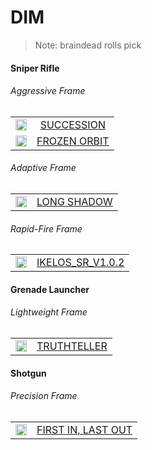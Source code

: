 # DIM
> Note: braindead rolls pick

#### Sniper Rifle
###### Aggressive Frame
| | |
| :------------: | :------------: |
| <img src="https://www.light.gg/Content/Images/kinetic-small-icon.png" width="18"> | [SUCCESSION]  |
| <img src="https://www.light.gg/Content/Images/void-small-icon.png" width="18"> | [FROZEN ORBIT]  |
###### Adaptive Frame
| | |
| :------------: | :------------: |
| <img src="https://www.light.gg/Content/Images/kinetic-small-icon.png" width="18"> | [LONG SHADOW]  |
###### Rapid-Fire Frame
| | |
| :------------: | :------------: |
| <img src="https://www.light.gg/Content/Images/solar-small-icon.png" width="18"> | [IKELOS_SR_V1.0.2]  |
#### Grenade Launcher
###### Lightweight Frame
| | |
| :------------: | :------------: |
| <img src="https://www.light.gg/Content/Images/void-small-icon.png" width="18"> | [TRUTHTELLER]  |
#### Shotgun
###### Precision Frame
| | |
| :------------: | :------------: |
| <img src="https://www.light.gg/Content/Images/arc-small-icon.png" width="18"> | [FIRST IN, LAST OUT] |

[//]: #

 [kinetic]:<https://www.light.gg/Content/Images/kinetic-small-icon.png>
 [void]:<https://www.light.gg/Content/Images/void-small-icon.png>
 [solar]:<https://www.light.gg/Content/Images/solar-small-icon.png>
 [arc]:<https://www.light.gg/Content/Images/arc-small-icon.png>
 
 [FROZEN ORBIT]: <https://www.light.gg/db/items/3473290087/frozen-orbit/>
 [TRUTHTELLER]: <https://www.light.gg/db/items/1946491241/truthteller/>
 [FIRST IN, LAST OUT]: <https://www.light.gg/db/items/3616586446/first-in-last-out/>
 [IKELOS_SR_V1.0.2]: <https://www.light.gg/db/items/1253087083/ikelos-sr-v102/>
 [SUCCESSION]: <https://www.light.gg/db/items/2990047042/succession/>
 [LONG SHADOW]: <https://www.light.gg/db/items/3745990145/long-shadow/>